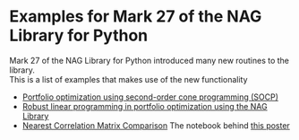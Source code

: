 # Examples for Mark 27 of the NAG Library for Python 

Mark 27 of the NAG Library for Python introduced many new routines to the library.  
This is a list of examples that makes use of the new functionality

* [Portfolio optimization using second-order cone programming (SOCP)](https://github.com/numericalalgorithmsgroup/NAGPythonExamples/blob/master/local_optimisation/SOCP/portfolio_optimisation_using_socp.ipynb)
* [Robust linear programming in portfolio optimization using the NAG Library](https://github.com/numericalalgorithmsgroup/NAGPythonExamples/blob/master/local_optimisation/SOCP/robust_lp.ipynb)
* [Nearest Correlation Matrix Comparison](https://github.com/numericalalgorithmsgroup/NAGPythonExamples/blob/master/neareast_correlation_matrices/ncm_poster.ipynb)  The notebook behind [this poster](https://www.nag.com/market/posters/nearest-correlation-algos-nag-library.pdf)
